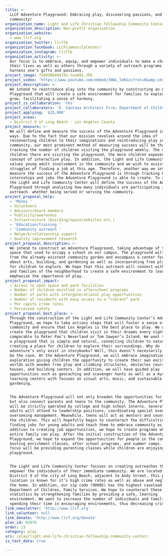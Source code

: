```yaml
---
title: >-
  LLCF Adventure Playground: Embracing play, discovering passions, and creating
  community!
organization_name: Light and Life Christian Fellowship Community Center
organization_description: Non-profit organization
organization_website:
  - www.llcf.org
organization_twitter: llcflb
organization_facebook: LLCFCommunityCenter/
organization_instagram: llcflb
organization_activity: >-
  Our focus is to embrace, equip, and empower individuals to make a change in
  their lives as well as others through a variety of outreach programs geared to
  harness one’s gifts and passions.
project_image: 7260306494741-team91.JPG
project_video: 'https://www.youtube.com/embed/3NWi_lmKGzs?rel=0&amp;showinfo=0'
project_description: >-
  We intend to reintroduce play into the community by constructing an Adventure
  Playground that will create a safe environment for families to explore and
  grow, facilitating a sense of harmony.
project_is_collaboration: 'Yes'
project_collaborators: 'D. Santana Architect Firm; Department of Children, Family Services'
project_applying: '$25,000'
project_areas:
  - District 9 of Long Beach - Los Angeles County
project_measure: >-
  We will define and measure the success of the Adventure Playground in several
  ways. Due to the fact that our mission revolves around the idea of
  reconnecting children to their imaginations and reintroducing play into the
  community, our most prominent method of measuring success will be through
  tracking the number of children visiting the playground weekly. The more
  children there are visiting the playground, the more children exposed to the
  concept of interactive play. In addition, the Light and Life Community Center
  values young adult involvement in the community and we wish to assist with the
  struggles of finding a job at this age. Therefore, another way we intend to
  measure the success of the Adventure Playground is through tracking how many
  internships and jobs the Adventure Playground is able to create. To summarize,
  the Light and Life Community Center will define the success of the Adventure
  Playground through analyzing how many individuals are participating in this
  outreach- whether being served or serving the community.
project_proposal_help:
  - 'Money '
  - Volunteers
  - Advisors/board members
  - Publicity/awareness
  - Infrastructure (building/space/vehicles etc.)
  - 'Education/training '
  - 'Community outreach '
  - Network/relationship support
  - Quality improvement research
project_proposal_description: >-
  We intend to construct an Adventure Playground, taking advantage of the vacant
  space that used to occupy a school on our campus. The playground will extend
  from the already existent community garden and encompass a center for learning
  about arts, building, and gardening as well as incorporating free play areas
  for children to explore. We hope that this outreach will connect with children
  and families of the neighborhood to create a safe environment to learn and
  emphasize the importance of play.
project_proposal_impact:
  - Access to open space and park facilities
  - Number of children enrolled in afterschool programs
  - Number of parks with intergenerational play opportunities
  - Number of residents with easy access to a “vibrant” park
  - Per capita crime rates
  - Perceived safety
project_proposal_best_place: >-
  Through the construction of the Light and Life Community Center’s Adventure
  Playground, we hope to take actions steps that will foster a sense of
  community and ensure that Los Angeles is the best place to play. We want to
  create the playground that children visit in their dreams every night,
  comparable to Peter Pan’s Neverland or Tom Sawyer’s Island. We want to create
  a playground that is simple and natural, connecting children to nature and
  creating a place for children to explore their surroundings. Why do
  adventure’s only exist in storybooks? Well, this doesn’t necessarily need to
  be the case. At the Adventure Playground, we will embrace imagination and
  exploration giving children the opportunity to create their own exciting
  worlds with wooden free play and climbing structures, obstacles courses, tree
  houses, and building centers. In addition, we will have guided play
  opportunities such as geocaching and scavenger hunts as well as a myriad of
  learning centers with focuses on visual arts, music, and sustainable
  gardening.


  The Adventure Playground will not only broaden the opportunities for children,
  but also connect parents and teens to the community. The Adventure Playground
  will be strictly operated by college and high school interns. Several young
  adults will attend to leadership positions, coordinating special events and
  overseeing management. Meanwhile, teens will act as mentors and counselors for
  the children. This will hopefully begin to counteract the difficulties of
  finding jobs for young adults and teach them to embrace community as well. In
  addition to creating job opportunities, we hope to create programs where the
  entire family can play. After the initial construction of the Adventure
  Playground, we hope to expand the opportunities for people in the community by
  hosting enrichment classes, after school programs, and summer camps. A major
  focus will be providing parenting classes while children are enjoying the
  playground. 


  The Light and Life Community Center focuses on creating outreaches that will
  empower the individuals of their immediate community. We are located in
  District 9 of the city of Long Beach, adjacent to Andy Street. This particular
  location is known for it’s high crime rates as well as abuse and neglect in
  the home. In addition, our zip code (90805) has the highest caseload for
  Department of Children, Family Services. We hope to counteract these
  statistics by strengthening families by providing a safe, learning
  environment. We want to increase the number of individuals and families
  spending their time in encouraging environments, thus decreasing crime rates.
link_newsletter: 'http://www.llcf.org'
link_volunteer: null
link_donate: 'http://www.llcf.org/donate'
plan_id: 83970
order: 13
category: play
uri: /play/light-and-life-christian-fellowship-community-center/
is_test_data: true

---
```

